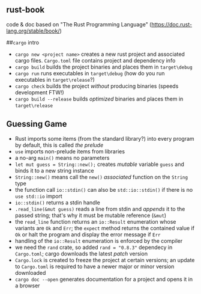 ## rust-book
code &amp; doc based on "The Rust Programming Language" (https://doc.rust-lang.org/stable/book/)

##`cargo` intro
* `cargo new <project name>` creates a new rust project and associated cargo files. `Cargo.toml` file contains project and dependency info
* `cargo build` builds the project binaries and places them in `target\debug`
* `cargo run` runs executables in `target\debug` (how do you run executables in `target\release`?)
* `cargo check` builds the project *without* producing binaries (speeds development FTW!)
* `cargo build --release` builds *optimized* binaries and places them in `target\release`

## Guessing Game
* Rust imports some items (from the standard library?) into every program by default, this is called *the prelude*
* `use` imports non-prelude items from libraries
* a no-arg `main()` means no parameters
* `let mut guess = String::new();` creates *mutable* variable `guess` and binds it to a new string instance
* `String::new()` means call the `new()` *associated* function on the `String` type
* the function call `io::stdin()` can also be `std::io::stdin()` if there is no `use std::io` import
* `io::stdin()` returns a stdin handle
* `.read_line(&mut guess)` reads a line from stdin and *appends* it to the passed string; that's why it must be mutable reference (`&mut`)
* the `read_line` function returns an `io::Result` enumeration whose variants are `Ok` and `Err`; the `expect` method returns the contained value if `Ok` or halt the program and display the error message if `Err`
* handling of the `io::Result` enumeration is enforced by the compiler
* we need the `rand` crate, so added `rand = "0.8.3"` dependecy in `Cargo.toml`; cargo downloads the latest *patch* version
* `Cargo.lock` is created to freeze the project at certain versions; an update to `Cargo.toml` is required to have a newer major or minor version downloaded
* `cargo doc --open` generates documentation for a project and opens it in a browser
